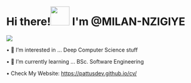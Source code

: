 # Hi there!<img src="https://media.giphy.com/media/hvRJCLFzcasrR4ia7z/giphy.gif" width="50px"> I'm @MILAN-NZIGIYE

![](https://i.imgur.com/waxVImv.png)


• 👀 I’m interested in ... Deep Computer Science stuff

• 🌱 I’m currently learning ... BSc. Software Engineering

• Check My Website: https://pattusdev.github.io/cv/
